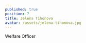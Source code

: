 ```yaml
---
published: true
position: 7
title: Jelena Tihonova
avatar: /assets/jelena-tihonova.jpg
---
```


Welfare Officer
